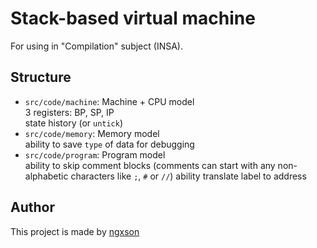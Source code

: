 # Stack-based virtual machine

For using in "Compilation" subject (INSA).

## Structure

- `src/code/machine`: Machine + CPU model  
3 registers: BP, SP, IP  
state history (or `untick`)
- `src/code/memory`: Memory model  
ability to save `type` of data for debugging
- `src/code/program`: Program model  
ability to skip comment blocks (comments can start with any non-alphabetic characters like `;`, `#` or `//`)
ability translate label to address

## Author

This project is made by [ngxson](https://ngxson.com) 